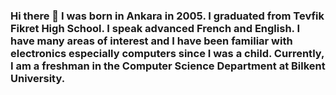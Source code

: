 ### Hi there 👋 I was born in Ankara in 2005. I graduated from Tevfik Fikret High School. I speak advanced French and English. I have many areas of interest and I have been familiar with electronics especially computers since I was a child. Currently, I am a freshman in the Computer Science Department at Bilkent University.

<!--
**canyildirimcs/canyildirimcs** is a ✨ _special_ ✨ repository because its `README.md` (this file) appears on your GitHub profile.

Here are some ideas to get you started:

- 🔭 I’m currently working on ...
- 🌱 I’m currently learning ...
- 👯 I’m looking to collaborate on ...
- 🤔 I’m looking for help with ...
- 💬 Ask me about ...
- 📫 How to reach me: ...
- 😄 Pronouns: ...
- ⚡ Fun fact: ...
-->
